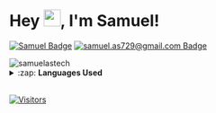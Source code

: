 <h1>Hey <img src="https://raw.githubusercontent.com/kaueMarques/kaueMarques/master/hi.gif" width="30px">, I'm Samuel!</h1>

[![Samuel Badge](https://img.shields.io/badge/-LinkedIn-blue?style=flat-square&logo=Linkedin&logoColor=white&link=https://www.linkedin.com/in/samuelastech/)](https://www.linkedin.com/in/samuelastech/)
[![samuel.as729@gmail.com Badge](https://img.shields.io/badge/-Gmail-c14438?style=flat-square&logo=Gmail&logoColor=white&link=mailto:samuel.as729@gmail.com)](mailto:samuel.as729@gmail.com)

<img src="https://github-readme-stats.vercel.app/api?username=samuelastech&show_icons=true" alt="samuelastech">

<details>
  <summary>:zap: <strong>Languages Used</strong></summary>
  <img src="https://github-readme-stats.vercel.app/api/top-langs/?username=samuelastech&layout=compact&bg_color=ffffff&text_color=333333">
</details>
<br/>

[![Visitors](https://visitor-badge.glitch.me/badge?page_id=github/samuelastech)](https://github.com/samuelastech)